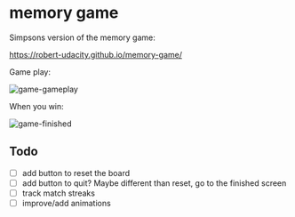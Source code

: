 # memory game

Simpsons version of the memory game:

https://robert-udacity.github.io/memory-game/

Game play:

<img alt="game-gameplay" src="https://user-images.githubusercontent.com/734194/51809468-c34b2080-2266-11e9-9853-ff7115961231.png">

When you win:

<img alt="game-finished" src="https://user-images.githubusercontent.com/734194/51809470-c80fd480-2266-11e9-9c57-a12ddce8892b.png">

## Todo

- [ ] add button to reset the board
- [ ] add button to quit?  Maybe different than reset, go to the finished screen
- [ ] track match streaks
- [ ] improve/add animations
